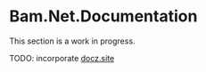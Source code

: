 # Bam.Net.Documentation

This section is a work in progress.

TODO: incorporate [docz.site](https://www.docz.site/docs/getting-started)
